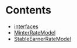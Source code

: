 

# Contents
- [interfaces](/src/rateModels/interfaces)
- [MinterRateModel](MinterRateModel.sol/contract.MinterRateModel.md)
- [StableEarnerRateModel](StableEarnerRateModel.sol/contract.StableEarnerRateModel.md)

